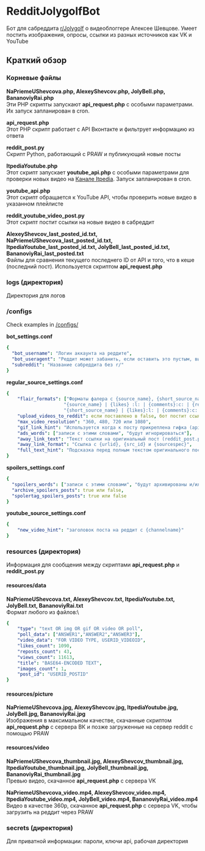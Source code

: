 # RedditJolygolfBot
Бот для сабреддита [r/Jolygolf](https://www.reddit.com/r/Jolygolf/) о видеоблоггере Алексее Шевцове. Умеет постить изображения, опросы, ссылки из разных источников как VK и YouTube

## Краткий обзор
### Корневые файлы
**NaPriemeUShevcova.php, AlexeyShevcov.php, JolyBell.php, BananoviyRai.php**\
Эти PHP скрипты запускают **api_request.php** с особыми параметрами. Их запуск запланирован в cron.

**api_request.php**\
Этот PHP скрипт работает с API Вконтакте и фильтрует информацию из ответа

**reddit_post.py**\
Скрипт Python, работающий с PRAW и публикующий новые посты

**ItpediaYoutube.php**\
Этот скрипт запускает **youtube_api.php** с особыми параметрами для проверки новых видео на [Канале Itpedia](https://www.youtube.com/user/itpediachannel). Запуск запланирован в cron.

**youtube_api.php**\
Этот скрипт обращается к YouTube API, чтобы проверить новые видео в указанном плейлисте

**reddit_youtube_video_post.py**\
Этот скрипт постит ссылки на новые видео в сабреддит

**AlexeyShevcov_last_posted_id.txt, NaPriemeUShevcova_last_posted_id.txt, ItpediaYoutube_last_posted_id.txt, JolyBell_last_posted_id.txt, BananoviyRai_last_posted.txt**\
Файлы для сравнения текущего последнего ID от API и того, что в кеше (последний пост). Используется скриптом **api_request.php**

### logs (директория)
Директория для логов

### /configs
Check examples in [/configs/](/configs/)

**bot_settings.conf**
```yaml
{
  "bot_username": "Логин аккаунта на реддите",
  "bot_useragent": "Реддит может забанить, если оставить это пустым, выглядит так: r/SUBREDDIT bot by /u/USERNAME",
  "subreddit": "Название сабреддита без r/"
}
```

**regular_source_settings.conf**
```yaml
{
    "flair_formats": ["Форматы фалера с {source_name}, {short_source_name}, {likes}, {comments}, {reposts}, {views} like these",
                     "{source_name} | {likes} :l: | {comments}:c: | {reposts}:r: | {views}:e:",
                     "{short_source_name} | {likes}:l: | {comments}:c: | {reposts}:r: | {views}:e:"],
    "upload_videos_to_reddit": если поставлено в false, бот постит ссылку на видео,
    "max_video_resolution": "360, 480, 720 или 1080",
    "gif_link_hint": "Используется когда к посту прикреплена гифка (api_request.php:95)",
    "ads_words": ["записи с этими словами", "будут игнорироваться"],
    "away_link_text": "Текст ссылки на оригинальный пост (reddit_post.py:145)",
    "away_link_format": "Ссылка с {urlid}, {src_id} и {sourcespec}",
    "full_text_hint": "Подсказка перед полным текстом оригинального поста"
}
```

**spoilers_settings.conf**
```yaml
{
  "spoilers_words": ["записи с этими словами", "будут архивированы и/или помечены как спойлер"],
  "archive_spoilers_posts": true или false,
  "spolertag_spoilers_posts": true или false
}
```


**youtube_source_settings.conf**
```yaml
{
    "new_video_hint": "заголовок поста на реддит с {channelname}"
}
```

### resources (директория)
Информация для сообщения между скриптами **api_request.php** и **reddit_post.py**

#### resources/data
**NaPriemeUShevcova.txt, AlexeyShevcov.txt, ItpediaYoutube.txt, JolyBell.txt, BananoviyRai.txt**\
Формат любого из файлов:\
```yaml
{
    "type": "text OR img OR gif OR video OR poll",
    "poll_data": ["ANSWER1","ANSWER2","ANSWER3"],
    "video_data": "FOR VIDEO TYPE, USERID_VIDEOID",
    "likes_count": 1090,
    "reposts_count": 43,
    "views_count": 11613,
    "title": "BASE64-ENCODED TEXT",
    "images_count": 1,
    "post_id": "USERID_POSTID"
}
```

#### resources/picture
**NaPriemeUShevcova.jpg, AlexeyShevcov.jpg, ItpediaYoutube.jpg, JolyBell.jpg, BananoviyRai.jpg**\
Изображения в максимальном качестве, скачанные скриптом **api_request.php** с сервера ВК и позже загруженные на сервер reddit с помощью PRAW

#### resources/video
**NaPriemeUShevcova_thumbnail.jpg, AlexeyShevcov_thumbnail.jpg, ItpediaYoutube_thumbnail.jpg, JolyBell_thumbnail.jpg, BananoviyRai_thumbnail.jpg**\
Превью видео, скачанное **api_request.php** с сервера VK

**NaPriemeUShevcova_video.mp4, AlexeyShevcov_video.mp4, ItpediaYoutube_video.mp4, JolyBell_video.mp4, BananoviyRai_video.mp4**\
Видео в качестве 360p, скачанное **api_request.php** с сервера VK, чтобы загрузить на реддит через PRAW

### secrets (директория)
Для приватной информации: пароли, ключи api, рабочая директория
